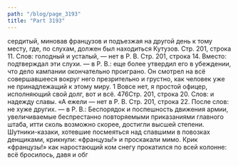 ```yaml
---
path: "/blog/page_3193"
title: "Part 3193"
---
```


 сердитый, миновав французов и подъезжая на другой день к тому месту, где, по слухам, должен был находиться Кутузов.
Стр. 201, строка 11.
Слов: голодный и усталый, — нет в Р. В.
Стр. 201, строка 14.
Вместо: подтверждал эти слухи. — в Р. В.: еще более утвердил его в убеждении, что дело кампании окончательно проиграно. Он смотрел на всё совершавшееся вокруг него презрительно и грустно, как человек уже не принадлежащий к этому миру.
1 Вoвсе нет, я простой офицер, исполняющий свой долг, вот и всё.
476Стр. 201, строка 20.
Слов: и надежду славы. «А ежели — нет в Р. В.
Стр. 201, строка 22.
После слов: не хуже других. — в Р. В.: Беспорядок и поспешность движения армии, увеличиваемые беспрестанно повторяемыми приказаниями главного штаба, итти сколь возможно скорее, достигли высшей степени. Шутники-казаки, хотевшие посмеяться над спавшими в повозках денщиками, крикнули: «французы!» и проскакали мимо. Крик «французы!» как наростающий ком снегу прокатился по всей колонне: всё бросилось, давя и обг
